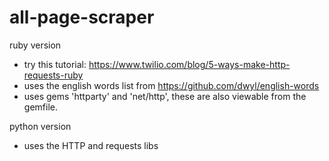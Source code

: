 # all-page-scraper

ruby version 
 - try this tutorial: https://www.twilio.com/blog/5-ways-make-http-requests-ruby
 - uses the english words list from https://github.com/dwyl/english-words
 - uses gems 'httparty' and 'net/http', these are also viewable from the gemfile. 

python version
 - uses the HTTP and requests libs
